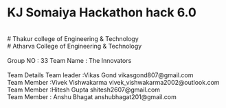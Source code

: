 # KJ Somaiya Hackathon hack 6.0 
<br>
# Thakur college of Engineering & Technology <br>
# Atharva College of Engineering & Technology
<br> <br>
Group NO : 33 
Team Name : The Innovators 
<br><br>
Team Details 
Team leader :Vikas Gond               vikasgond807@gmail.com <br>
Team Member :Vivek Vishwakarma        vivek_vishwakarma2002@outlook.com<br>
Team Member :Hitesh Gupta            shitesh2607@gmail.com<br>
Team Member : Anshu Bhagat           anshubhagat201@gmail.com<br>
